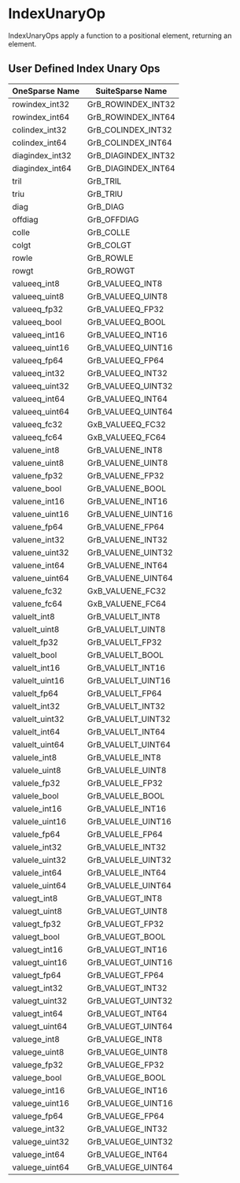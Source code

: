# IndexUnaryOp

IndexUnaryOps apply a function to a positional element, returning an element.

## User Defined Index Unary Ops

| OneSparse Name | SuiteSparse Name |
|----------------|------------------|
| rowindex_int32 | GrB_ROWINDEX_INT32 |
| rowindex_int64 | GrB_ROWINDEX_INT64 |
| colindex_int32 | GrB_COLINDEX_INT32 |
| colindex_int64 | GrB_COLINDEX_INT64 |
| diagindex_int32 | GrB_DIAGINDEX_INT32 |
| diagindex_int64 | GrB_DIAGINDEX_INT64 |
| tril | GrB_TRIL |
| triu | GrB_TRIU |
| diag | GrB_DIAG |
| offdiag | GrB_OFFDIAG |
| colle | GrB_COLLE |
| colgt | GrB_COLGT |
| rowle | GrB_ROWLE |
| rowgt | GrB_ROWGT |
| valueeq_int8 | GrB_VALUEEQ_INT8 |
| valueeq_uint8 | GrB_VALUEEQ_UINT8 |
| valueeq_fp32 | GrB_VALUEEQ_FP32 |
| valueeq_bool | GrB_VALUEEQ_BOOL |
| valueeq_int16 | GrB_VALUEEQ_INT16 |
| valueeq_uint16 | GrB_VALUEEQ_UINT16 |
| valueeq_fp64 | GrB_VALUEEQ_FP64 |
| valueeq_int32 | GrB_VALUEEQ_INT32 |
| valueeq_uint32 | GrB_VALUEEQ_UINT32 |
| valueeq_int64 | GrB_VALUEEQ_INT64 |
| valueeq_uint64 | GrB_VALUEEQ_UINT64 |
| valueeq_fc32 | GxB_VALUEEQ_FC32 |
| valueeq_fc64 | GxB_VALUEEQ_FC64 |
| valuene_int8 | GrB_VALUENE_INT8 |
| valuene_uint8 | GrB_VALUENE_UINT8 |
| valuene_fp32 | GrB_VALUENE_FP32 |
| valuene_bool | GrB_VALUENE_BOOL |
| valuene_int16 | GrB_VALUENE_INT16 |
| valuene_uint16 | GrB_VALUENE_UINT16 |
| valuene_fp64 | GrB_VALUENE_FP64 |
| valuene_int32 | GrB_VALUENE_INT32 |
| valuene_uint32 | GrB_VALUENE_UINT32 |
| valuene_int64 | GrB_VALUENE_INT64 |
| valuene_uint64 | GrB_VALUENE_UINT64 |
| valuene_fc32 | GxB_VALUENE_FC32 |
| valuene_fc64 | GxB_VALUENE_FC64 |
| valuelt_int8 | GrB_VALUELT_INT8 |
| valuelt_uint8 | GrB_VALUELT_UINT8 |
| valuelt_fp32 | GrB_VALUELT_FP32 |
| valuelt_bool | GrB_VALUELT_BOOL |
| valuelt_int16 | GrB_VALUELT_INT16 |
| valuelt_uint16 | GrB_VALUELT_UINT16 |
| valuelt_fp64 | GrB_VALUELT_FP64 |
| valuelt_int32 | GrB_VALUELT_INT32 |
| valuelt_uint32 | GrB_VALUELT_UINT32 |
| valuelt_int64 | GrB_VALUELT_INT64 |
| valuelt_uint64 | GrB_VALUELT_UINT64 |
| valuele_int8 | GrB_VALUELE_INT8 |
| valuele_uint8 | GrB_VALUELE_UINT8 |
| valuele_fp32 | GrB_VALUELE_FP32 |
| valuele_bool | GrB_VALUELE_BOOL |
| valuele_int16 | GrB_VALUELE_INT16 |
| valuele_uint16 | GrB_VALUELE_UINT16 |
| valuele_fp64 | GrB_VALUELE_FP64 |
| valuele_int32 | GrB_VALUELE_INT32 |
| valuele_uint32 | GrB_VALUELE_UINT32 |
| valuele_int64 | GrB_VALUELE_INT64 |
| valuele_uint64 | GrB_VALUELE_UINT64 |
| valuegt_int8 | GrB_VALUEGT_INT8 |
| valuegt_uint8 | GrB_VALUEGT_UINT8 |
| valuegt_fp32 | GrB_VALUEGT_FP32 |
| valuegt_bool | GrB_VALUEGT_BOOL |
| valuegt_int16 | GrB_VALUEGT_INT16 |
| valuegt_uint16 | GrB_VALUEGT_UINT16 |
| valuegt_fp64 | GrB_VALUEGT_FP64 |
| valuegt_int32 | GrB_VALUEGT_INT32 |
| valuegt_uint32 | GrB_VALUEGT_UINT32 |
| valuegt_int64 | GrB_VALUEGT_INT64 |
| valuegt_uint64 | GrB_VALUEGT_UINT64 |
| valuege_int8 | GrB_VALUEGE_INT8 |
| valuege_uint8 | GrB_VALUEGE_UINT8 |
| valuege_fp32 | GrB_VALUEGE_FP32 |
| valuege_bool | GrB_VALUEGE_BOOL |
| valuege_int16 | GrB_VALUEGE_INT16 |
| valuege_uint16 | GrB_VALUEGE_UINT16 |
| valuege_fp64 | GrB_VALUEGE_FP64 |
| valuege_int32 | GrB_VALUEGE_INT32 |
| valuege_uint32 | GrB_VALUEGE_UINT32 |
| valuege_int64 | GrB_VALUEGE_INT64 |
| valuege_uint64 | GrB_VALUEGE_UINT64 |